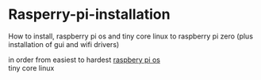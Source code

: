 # Rasperry-pi-installation
How to install, raspberry pi os and tiny core linux to raspberry pi zero (plus installation of gui and wifi drivers)


in order from easiest to hardest
  <a href="raspberry pi os/README.md">raspbery pi os</a>
  <br>
  <a>tiny core linux</a>
